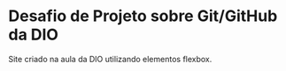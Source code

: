 # Desafio de Projeto sobre Git/GitHub da DIO

Site criado na aula da DIO utilizando elementos flexbox.
